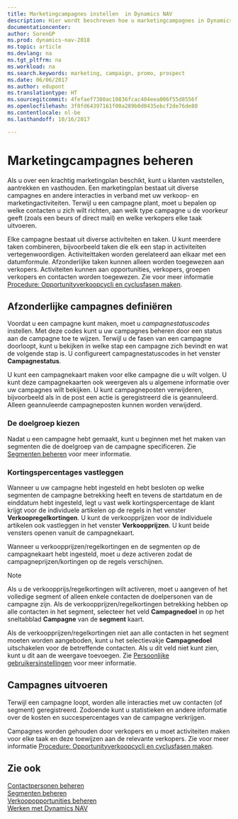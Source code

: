 ```yaml
---
title: Marketingcampagnes instellen  in Dynamics NAV
description: Hier wordt beschreven hoe u marketingcampagnes in Dynamics NAV instelt en uitvoert om prospects te vinden en aan te trekken en klanten vast te houden.
documentationcenter: 
author: SorenGP
ms.prod: dynamics-nav-2018
ms.topic: article
ms.devlang: na
ms.tgt_pltfrm: na
ms.workload: na
ms.search.keywords: marketing, campaign, promo, prospect
ms.date: 06/06/2017
ms.author: edupont
ms.translationtype: HT
ms.sourcegitcommit: 4fefaef7380ac10836fcac404eea006f55d8556f
ms.openlocfilehash: 3f8fd64397161f00a289b0d0435ebcf2de76de80
ms.contentlocale: nl-be
ms.lasthandoff: 10/16/2017

---
```

# <a name="managing-marketing-campaigns"></a>Marketingcampagnes beheren
Als u over een krachtig marketingplan beschikt, kunt u klanten vaststellen, aantrekken en vasthouden. Een marketingplan bestaat uit diverse campagnes en andere interacties in verband met uw verkoop- en marketingactiviteiten. Terwijl u een campagne plant, moet u bepalen op welke contacten u zich wilt richten, aan welk type campagne u de voorkeur geeft (zoals een beurs of direct mail) en welke verkopers elke taak uitvoeren.

Elke campagne bestaat uit diverse activiteiten en taken. U kunt meerdere taken combineren, bijvoorbeeld taken die elk een stap in activiteiten vertegenwoordigen. Activiteittaken worden gerelateerd aan elkaar met een datumformule. Afzonderlijke taken kunnen alleen worden toegewezen aan verkopers. Activiteiten kunnen aan opportunities, verkopers, groepen verkopers en contacten worden toegewezen. Zie voor meer informatie [Procedure: Opportunityverkoopcycli en cyclusfasen maken](marketing-how-setup-opportunity-sales-cycles-stages.md).

## <a name="defining-individual-campaigns"></a>Afzonderlijke campagnes definiëren
Voordat u een campagne kunt maken, moet u *campagnestatuscodes* instellen. Met deze codes kunt u uw campagnes beheren door een status aan de campagne toe te wijzen. Terwijl u de fasen van een campagne doorloopt, kunt u bekijken in welke stap een campagne zich bevindt en wat de volgende stap is. U configureert campagnestatuscodes in het venster **Campagnestatus**.

U kunt een campagnekaart maken voor elke campagne die u wilt volgen. U kunt deze campagnekaarten ook weergeven als u algemene informatie over uw campagnes wilt bekijken.
U kunt campagneposten verwijderen, bijvoorbeeld als in de post een actie is geregistreerd die is geannuleerd. Alleen geannuleerde campagneposten kunnen worden verwijderd.

### <a name="selecting-the-target-audience"></a>De doelgroep kiezen
Nadat u een campagne hebt gemaakt, kunt u beginnen met het maken van segmenten die de doelgroep van de campagne specificeren. Zie [Segmenten beheren](marketing-segments.md) voor meer informatie.

### <a name="registering-discount-percentages"></a>Kortingspercentages vastleggen
Wanneer u uw campagne hebt ingesteld en hebt besloten op welke segmenten de campagne betrekking heeft en tevens de startdatum en de einddatum hebt ingesteld, legt u vast welk kortingspercentage de klant krijgt voor de individuele artikelen op de regels in het venster **Verkoopregelkortingen**. U kunt de verkoopprijzen voor de individuele artikelen ook vastleggen in het venster **Verkoopprijzen**. U kunt beide vensters openen vanuit de campagnekaart.

 Wanneer u verkoopprijzen/regelkortingen en de segmenten op de campagnekaart hebt ingesteld, moet u deze activeren zodat de campagneprijzen/kortingen op de regels verschijnen.

> [!NOTE]  
>   Als u de verkoopprijs/regelkortingen wilt activeren, moet u aangeven of het volledige segment of alleen enkele contacten de doelpersonen van de campagne zijn. Als de verkoopprijzen/regelkortingen betrekking hebben op alle contacten in het segment, selecteer het veld **Campagnedoel** in op het sneltabblad **Campagne** van de **segment** kaart.

Als de verkoopprijzen/regelkortingen niet aan alle contacten in het segment moeten worden aangeboden, kunt u het selectievakje **Campagnedoel** uitschakelen voor de betreffende contacten. Als u dit veld niet kunt zien, kunt u dit aan de weergave toevoegen. Zie [Persoonlijke gebruikersinstellingen](ui-user-personalization.md) voor meer informatie.

## <a name="conducting-campaigns"></a>Campagnes uitvoeren
Terwijl een campagne loopt, worden alle interacties met uw contacten (of segment) geregistreerd. Zodoende kunt u statistieken en andere informatie over de kosten en succespercentages van de campagne verkrijgen.

Campagnes worden gehouden door verkopers en u moet activiteiten maken voor elke taak en deze toewijzen aan de relevante verkopers. Zie voor meer informatie [Procedure: Opportunityverkoopcycli en cyclusfasen maken](marketing-how-setup-opportunity-sales-cycles-stages.md).

## <a name="see-also"></a>Zie ook
[Contactpersonen beheren](marketing-contacts.md)  
[Segmenten beheren](marketing-segments.md)  
[Verkoopopportunities beheren](marketing-manage-sales-opportunities.md)  
[Werken met Dynamics NAV](ui-work-product.md)  

